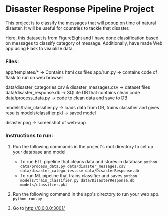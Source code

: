 # Disaster Response Pipeline Project
This project is to classify the messages that will popup on time of natural disaster. It will be useful for countries to tackle that disaster.

Here, this dataset is from FigureEight and I have done classification based on messages to classify category of message. Additionally, have made Web app using Flask to visualize data.

### Files:
app/templates/* -> Contains html css files
app/run.py -> contains code of flask to run on web browser

data/disaster_categories.csv & disaster_messages.csv -> dataset files
data/disaster_response.db -> SQLite DB that contains clean code
data/process_data.py -> code to clean data and save to DB

models/train_classifier.py -> loads data from DB, trains classifier and gives results
models/classifier.pkl -> saved model

disaster.png -> screenshot of web-app

### Instructions to run:
1. Run the following commands in the project's root directory to set up your database and model.

    - To run ETL pipeline that cleans data and stores in database
        `python data/process_data.py data/disaster_messages.csv data/disaster_categories.csv data/DisasterResponse.db`
    - To run ML pipeline that trains classifier and saves
        `python models/train_classifier.py data/DisasterResponse.db models/classifier.pkl`

2. Run the following command in the app's directory to run your web app.
    `python run.py`

3. Go to http://0.0.0.0:3001/

